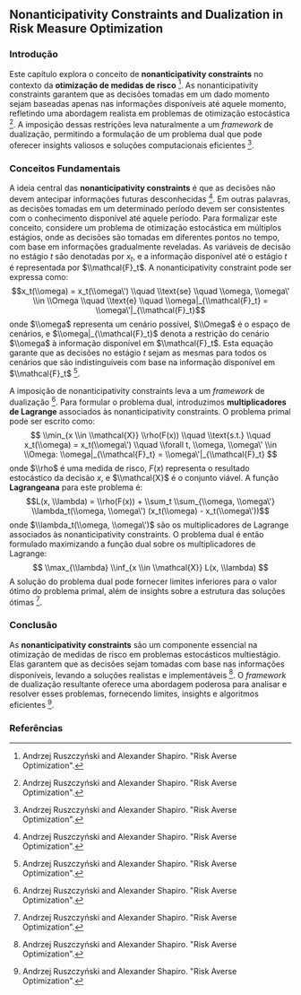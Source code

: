 ## Nonanticipativity Constraints and Dualization in Risk Measure Optimization

### Introdução
Este capítulo explora o conceito de **nonanticipativity constraints** no contexto da **otimização de medidas de risco** [^1]. As nonanticipativity constraints garantem que as decisões tomadas em um dado momento sejam baseadas apenas nas informações disponíveis até aquele momento, refletindo uma abordagem realista em problemas de otimização estocástica [^1]. A imposição dessas restrições leva naturalmente a um *framework* de dualização, permitindo a formulação de um problema dual que pode oferecer insights valiosos e soluções computacionais eficientes [^1].

### Conceitos Fundamentais
A ideia central das **nonanticipativity constraints** é que as decisões não devem antecipar informações futuras desconhecidas [^1]. Em outras palavras, as decisões tomadas em um determinado período devem ser consistentes com o conhecimento disponível até aquele período. Para formalizar este conceito, considere um problema de otimização estocástica em múltiplos estágios, onde as decisões são tomadas em diferentes pontos no tempo, com base em informações gradualmente reveladas. As variáveis de decisão no estágio $t$ são denotadas por $x_t$, e a informação disponível até o estágio $t$ é representada por $\\mathcal{F}_t$. A nonanticipativity constraint pode ser expressa como:
$$x_t(\\omega) = x_t(\\omega\') \\quad \\text{se} \\quad \\omega, \\omega\' \\in \\Omega \\quad \\text{e} \\quad \\omega|_{\\mathcal{F}_t} = \\omega\'|_{\\mathcal{F}_t}$$
onde $\\omega$ representa um cenário possível, $\\Omega$ é o espaço de cenários, e $\\omega|_{\\mathcal{F}_t}$ denota a restrição do cenário $\\omega$ à informação disponível em $\\mathcal{F}_t$. Esta equação garante que as decisões no estágio $t$ sejam as mesmas para todos os cenários que são indistinguíveis com base na informação disponível em $\\mathcal{F}_t$ [^1].

A imposição de nonanticipativity constraints leva a um *framework* de dualização [^1]. Para formular o problema dual, introduzimos **multiplicadores de Lagrange** associados às nonanticipativity constraints. O problema primal pode ser escrito como:
$$ \\min_{x \\in \\mathcal{X}} \\rho(F(x)) \\quad \\text{s.t.} \\quad x_t(\\omega) = x_t(\\omega\') \\quad \\forall t, \\omega, \\omega\' \\in \\Omega: \\omega|_{\\mathcal{F}_t} = \\omega\'|_{\\mathcal{F}_t} $$
onde $\\rho$ é uma medida de risco, $F(x)$ representa o resultado estocástico da decisão $x$, e $\\mathcal{X}$ é o conjunto viável. A função **Lagrangeana** para este problema é:
$$L(x, \\lambda) = \\rho(F(x)) + \\sum_t \\sum_{\\omega, \\omega\'} \\lambda_t(\\omega, \\omega\') (x_t(\\omega) - x_t(\\omega\'))$$
onde $\\lambda_t(\\omega, \\omega\')$ são os multiplicadores de Lagrange associados às nonanticipativity constraints. O problema dual é então formulado maximizando a função dual sobre os multiplicadores de Lagrange:
$$ \\max_{\\lambda} \\inf_{x \\in \\mathcal{X}} L(x, \\lambda) $$
A solução do problema dual pode fornecer limites inferiores para o valor ótimo do problema primal, além de insights sobre a estrutura das soluções ótimas [^1].

### Conclusão
As **nonanticipativity constraints** são um componente essencial na otimização de medidas de risco em problemas estocásticos multiestágio. Elas garantem que as decisões sejam tomadas com base nas informações disponíveis, levando a soluções realistas e implementáveis [^1]. O *framework* de dualização resultante oferece uma abordagem poderosa para analisar e resolver esses problemas, fornecendo limites, insights e algoritmos eficientes [^1].

### Referências
[^1]: Andrzej Ruszczyński and Alexander Shapiro. "Risk Averse Optimization".
<!-- END -->